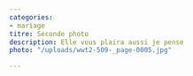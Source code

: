 ```yaml
---
categories:
- mariage
titre: Seconde photo
description: Elle vous plaira aussi je pense
photo: "/uploads/wwt2-509-_page-0005.jpg"

---
```

